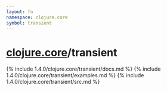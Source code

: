 ```yaml
---
layout: fn
namespace: clojure.core
symbol: transient
---
```


# [clojure.core](../)/transient

{% include 1.4.0/clojure.core/transient/docs.md %}
{% include 1.4.0/clojure.core/transient/examples.md %}
{% include 1.4.0/clojure.core/transient/src.md %}

